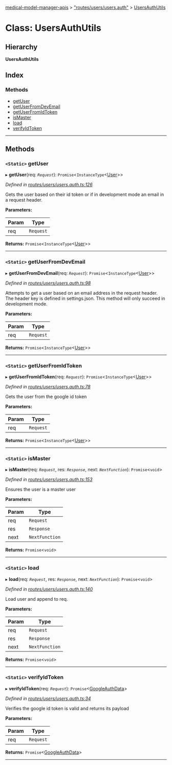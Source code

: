 [medical-model-manager-apis](../README.md) > ["routes/users/users.auth"](../modules/_routes_users_users_auth_.md) > [UsersAuthUtils](../classes/_routes_users_users_auth_.usersauthutils.md)

# Class: UsersAuthUtils

## Hierarchy

**UsersAuthUtils**

## Index

### Methods

* [getUser](_routes_users_users_auth_.usersauthutils.md#getuser)
* [getUserFromDevEmail](_routes_users_users_auth_.usersauthutils.md#getuserfromdevemail)
* [getUserFromIdToken](_routes_users_users_auth_.usersauthutils.md#getuserfromidtoken)
* [isMaster](_routes_users_users_auth_.usersauthutils.md#ismaster)
* [load](_routes_users_users_auth_.usersauthutils.md#load)
* [verifyIdToken](_routes_users_users_auth_.usersauthutils.md#verifyidtoken)

---

## Methods

<a id="getuser"></a>

### `<Static>` getUser

▸ **getUser**(req: *`Request`*): `Promise`<`InstanceType`<[User](_routes_users_users_model_.user.md)>>

*Defined in [routes/users/users.auth.ts:126](https://github.com/drryanjames/medical-model-management-apis/blob/f5b2e31/src/routes/users/users.auth.ts#L126)*

Gets the user based on their id token or if in development mode an email in a request header.

**Parameters:**

| Param | Type |
| ------ | ------ |
| req | `Request` |

**Returns:** `Promise`<`InstanceType`<[User](_routes_users_users_model_.user.md)>>

___
<a id="getuserfromdevemail"></a>

### `<Static>` getUserFromDevEmail

▸ **getUserFromDevEmail**(req: *`Request`*): `Promise`<`InstanceType`<[User](_routes_users_users_model_.user.md)>>

*Defined in [routes/users/users.auth.ts:98](https://github.com/drryanjames/medical-model-management-apis/blob/f5b2e31/src/routes/users/users.auth.ts#L98)*

Attempts to get a user based on an email address in the request header. The header key is defined in settings.json. This method will only succeed in development mode.

**Parameters:**

| Param | Type |
| ------ | ------ |
| req | `Request` |

**Returns:** `Promise`<`InstanceType`<[User](_routes_users_users_model_.user.md)>>

___
<a id="getuserfromidtoken"></a>

### `<Static>` getUserFromIdToken

▸ **getUserFromIdToken**(req: *`Request`*): `Promise`<`InstanceType`<[User](_routes_users_users_model_.user.md)>>

*Defined in [routes/users/users.auth.ts:78](https://github.com/drryanjames/medical-model-management-apis/blob/f5b2e31/src/routes/users/users.auth.ts#L78)*

Gets the user from the google id token

**Parameters:**

| Param | Type |
| ------ | ------ |
| req | `Request` |

**Returns:** `Promise`<`InstanceType`<[User](_routes_users_users_model_.user.md)>>

___
<a id="ismaster"></a>

### `<Static>` isMaster

▸ **isMaster**(req: *`Request`*, res: *`Response`*, next: *`NextFunction`*): `Promise`<`void`>

*Defined in [routes/users/users.auth.ts:153](https://github.com/drryanjames/medical-model-management-apis/blob/f5b2e31/src/routes/users/users.auth.ts#L153)*

Ensures the user is a master user

**Parameters:**

| Param | Type |
| ------ | ------ |
| req | `Request` |
| res | `Response` |
| next | `NextFunction` |

**Returns:** `Promise`<`void`>

___
<a id="load"></a>

### `<Static>` load

▸ **load**(req: *`Request`*, res: *`Response`*, next: *`NextFunction`*): `Promise`<`void`>

*Defined in [routes/users/users.auth.ts:140](https://github.com/drryanjames/medical-model-management-apis/blob/f5b2e31/src/routes/users/users.auth.ts#L140)*

Load user and append to req.

**Parameters:**

| Param | Type |
| ------ | ------ |
| req | `Request` |
| res | `Response` |
| next | `NextFunction` |

**Returns:** `Promise`<`void`>

___
<a id="verifyidtoken"></a>

### `<Static>` verifyIdToken

▸ **verifyIdToken**(req: *`Request`*): `Promise`<[GoogleAuthData](../interfaces/_routes_users_users_auth_.googleauthdata.md)>

*Defined in [routes/users/users.auth.ts:34](https://github.com/drryanjames/medical-model-management-apis/blob/f5b2e31/src/routes/users/users.auth.ts#L34)*

Verifies the google id token is valid and returns its payload

**Parameters:**

| Param | Type |
| ------ | ------ |
| req | `Request` |

**Returns:** `Promise`<[GoogleAuthData](../interfaces/_routes_users_users_auth_.googleauthdata.md)>

___

